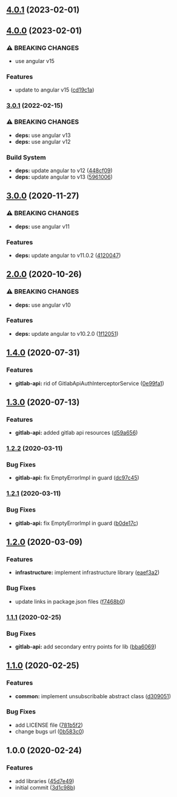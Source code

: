 ## [4.0.1](https://gitlab.com/ngx-library/ngx-library/compare/v4.0.0...v4.0.1) (2023-02-01)

## [4.0.0](https://gitlab.com/ngx-library/ngx-library/compare/v3.0.1...v4.0.0) (2023-02-01)


### ⚠ BREAKING CHANGES

* use angular v15

### Features

* update to angular v15 ([cd19c1a](https://gitlab.com/ngx-library/ngx-library/commit/cd19c1a012b6267d7756cebc2077c277d42312da))

### [3.0.1](https://gitlab.com/ngx-library/ngx-library/compare/v3.0.0...v3.0.1) (2022-02-15)


### ⚠ BREAKING CHANGES

* **deps:** use angular v13
* **deps:** use angular v12

### Build System

* **deps:** update angular to v12 ([448cf09](https://gitlab.com/ngx-library/ngx-library/commit/448cf09b0bbe9a270df213b7fcfc9c2386bc223b))
* **deps:** update angular to v13 ([5961006](https://gitlab.com/ngx-library/ngx-library/commit/596100638aae7a3285f60a08ae41f42a2edd0502))

## [3.0.0](https://gitlab.com/ngx-library/ngx-library/compare/v2.0.0...v3.0.0) (2020-11-27)


### ⚠ BREAKING CHANGES

* **deps:** use angular v11

### Features

* **deps:** update angular to v11.0.2 ([4120047](https://gitlab.com/ngx-library/ngx-library/commit/41200476ed600ee43aff31c1ddc6035184d9d25c))

## [2.0.0](https://gitlab.com/ngx-library/ngx-library/compare/v1.4.0...v2.0.0) (2020-10-26)


### ⚠ BREAKING CHANGES

* **deps:** use angular v10

### Features

* **deps:** update angular to v10.2.0 ([1f12051](https://gitlab.com/ngx-library/ngx-library/commit/1f120517fce8d42e94de688f79128634c692b9c6))

## [1.4.0](https://gitlab.com/ngx-library/ngx-library/compare/v1.3.0...v1.4.0) (2020-07-31)


### Features

* **gitlab-api:** rid of GitlabApiAuthInterceptorService ([0e99fa1](https://gitlab.com/ngx-library/ngx-library/commit/0e99fa190a852ebe1265e34d8d064706d4b94f3b))

## [1.3.0](https://gitlab.com/ngx-library/ngx-library/compare/v1.2.2...v1.3.0) (2020-07-13)


### Features

* **gitlab-api:** added gitlab api resources ([d59a656](https://gitlab.com/ngx-library/ngx-library/commit/d59a65602c49a074cbd280975623f57c764cdb57))

### [1.2.2](https://gitlab.com/ngx-library/ngx-library/compare/v1.2.1...v1.2.2) (2020-03-11)


### Bug Fixes

* **gitlab-api:** fix EmptyErrorImpl in guard ([dc97c45](https://gitlab.com/ngx-library/ngx-library/commit/dc97c45b4c8d4fc06ae0171766544e2707509153))

### [1.2.1](https://gitlab.com/ngx-library/ngx-library/compare/v1.2.0...v1.2.1) (2020-03-11)


### Bug Fixes

* **gitlab-api:** fix EmptyErrorImpl in guard ([b0de17c](https://gitlab.com/ngx-library/ngx-library/commit/b0de17c973e9da8887da2ca683bf0cce08098ec1))

## [1.2.0](https://gitlab.com/ngx-library/ngx-library/compare/v1.1.1...v1.2.0) (2020-03-09)


### Features

* **infrastructure:** implement infrastructure library ([eaef3a2](https://gitlab.com/ngx-library/ngx-library/commit/eaef3a200ce6d6d1a131729027493e2feac60549))


### Bug Fixes

* update links in package.json files ([f7468b0](https://gitlab.com/ngx-library/ngx-library/commit/f7468b087bf5ffd4237c0bb3fe6c310b419b101a))

### [1.1.1](https://gitlab.com/ngx-library/ngx-library/compare/v1.1.0...v1.1.1) (2020-02-25)


### Bug Fixes

* **gitlab-api:** add secondary entry points for lib ([bba6069](https://gitlab.com/ngx-library/ngx-library/commit/bba6069c5c2058ae4fa02cc72e354e9a3dded78d))

## [1.1.0](https://gitlab.com/ngx-library/ngx-library/compare/v1.0.0...v1.1.0) (2020-02-25)


### Features

* **common:** implement unsubscribable abstract class ([d309051](https://gitlab.com/ngx-library/ngx-library/commit/d3090512642a1a2b836c5142e5f0ac36dd9732ec))


### Bug Fixes

* add LICENSE file ([781b5f2](https://gitlab.com/ngx-library/ngx-library/commit/781b5f21fcc0732baca6cb673b71c98a4dce549e))
* change bugs url ([0b583c0](https://gitlab.com/ngx-library/ngx-library/commit/0b583c0fbd7a5415f3b0014781b6a3d8e085a5e2))

## 1.0.0 (2020-02-24)


### Features

* add libraries ([45d7e49](https://gitlab.com/ngx-library/ngx-library/commit/45d7e49096562e78bfca63bb69f934bf7bf03212))
* initial commit ([3d1c98b](https://gitlab.com/ngx-library/ngx-library/commit/3d1c98bb1f60d450915dfc9e611f1c926ba8f749))
